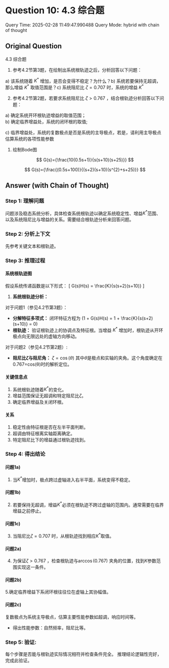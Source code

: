# Question 10: 4.3 综合题

Query Time: 2025-02-28 11:49:47.990488
Query Mode: hybrid with chain of thought

## Original Question
4.3 综合题  

1. 参考4.2节第3题，在绘制出系统根轨迹之后，分析回答以下问题：  

a) 该系统随着 $K^{*}$ 增加，是否会变得不稳定？为什么？b) 系统若要保持无超调，那么增益 $K^{*}$ 取值范围是？c) 系统阻尼比 $\zeta=0.707$ 时，系统的增益 $K^{*}$  

2. 参考4.2节第2题，若要求系统阻尼比 $\zeta>0.767$ ，结合根轨迹分析回答以下问题：  

a) 确定系统开环根轨迹增益的取值范围；  
b) 确定临界增益处，系统的闭环根的取值;  

c) 临界增益处，系统的复数极点是否是系统的主导极点，若是，请利用主导极点估算系统的各项性能参数  




1. 绘制Bode图  

$$
G(s)={\frac{10(0.5s+1)}{s(s+10)(s+25)}}
$$  

$$
G(s)={\frac{(0.5s+100)}{(s+2)(s+10)(s^{2}+s+25)}}
$$

## Answer (with Chain of Thought)
### Step 1: 理解问题

问题涉及稳态系统分析，具体检查系统根轨迹以确定系统稳定性、增益$K^*$范围、以及系统阻尼比与增益的关系。需要结合根轨迹分析来回答问题。

### Step 2: 分析上下文

先参考关键文本和根轨迹。

### Step 3: 推理过程

#### 系统根轨迹图

假设系统传递函数是以下形式：
\[ G(s)H(s) = \frac{K}{s(s+2)(s+10)} \]

1. **系统根轨迹分析：**

对于问题1（参见4.2节第3题）：
- **分解特征多项式：** 闭环特征方程为 \(1 + G(s)H(s) = 1 + \frac{K}{s(s+2)(s+10)} = 0\)
- **根轨迹：** 验证根轨迹上的协调点及特征根。当增益 $K^*$ 增加时，根轨迹从开环极点向无限远处的虚轴方向移动。

对于问题2（参见4.2节第2题）:
- **阻尼比$\zeta$与阻尼角：** $\zeta = \cos(\theta)$ 其中$\theta$是极点和实轴的夹角。这个角度确定在0.767=cos(θ)时的解析定位。
  
#### 关键信息点

1. 系统根轨迹随着$K^*$的变化。
2. 增益范围保证无超调和特定阻尼比$\zeta$。
3. 确定临界增益及关闭环根。

#### 关系

1. 稳定性由特征根是否在左半平面判断。
2. 超调由特征根离实轴距离确定。
3. 特定阻尼比下的增益通过根轨迹找到。

### Step 4: 得出结论

#### 问题1a)
1. 当$K^*$增加时，极点跨过虚轴进入右半平面，系统变得不稳定。

#### 问题1b)
2. 若要保持无超调，增益$K^*$必须在根轨迹不跨过虚轴的范围内。通常需要在临界增益之前停止。

#### 问题1c)
3. 当阻尼比$\zeta=0.707$ 时，从根轨迹找到相应$K^*$取值。

#### 问题2a)
4. 为保证$\zeta>0.767$ ，检查根轨迹与$\arccos(0.767)$ 夹角的位置，找到$K$参数范围实现这一条件。

#### 问题2b)
5.确定临界增益下系闭环根往往位在虚轴上其协幅值。

#### 问题2c)
复数极点为系统主导极点，估算主要性能参数如超调，响应时间等。
  - 得出性能参数：自然频率，阻尼比等。

### Step 5: 验证:

每个步骤是否能与根轨迹实际情况相符并检查条件完全。
推理结论逻辑性完好，完成此验证。